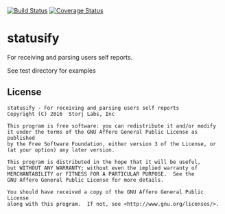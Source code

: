 [![Build Status](https://img.shields.io/travis/Storj/statusify.svg?branch=master&style=flat-square)](https://travis-ci.org/Storj/statusify)
[![Coverage Status](https://img.shields.io/coveralls/Storj/statusify.svg?style=flat-square)](https://coveralls.io/r/Storj/statusify)

# statusify
For receiving and parsing users self reports.

See test directory for examples

License
-------

```
statusify - For receiving and parsing users self reports
Copyright (C) 2016  Storj Labs, Inc

This program is free software: you can redistribute it and/or modify
it under the terms of the GNU Affero General Public License as published
by the Free Software Foundation, either version 3 of the License, or
(at your option) any later version.

This program is distributed in the hope that it will be useful,
but WITHOUT ANY WARRANTY; without even the implied warranty of
MERCHANTABILITY or FITNESS FOR A PARTICULAR PURPOSE.  See the
GNU Affero General Public License for more details.

You should have received a copy of the GNU Affero General Public License
along with this program.  If not, see <http://www.gnu.org/licenses/>.
